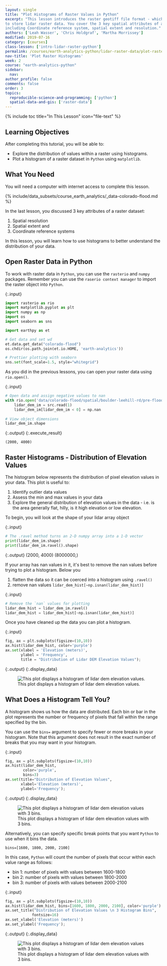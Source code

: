 ```yaml
---
layout: single
title: "Plot Histograms of Raster Values in Python"
excerpt: "This lesson introduces the raster geotiff file format - which is often used
to store lidar raster data. You cover the 3 key spatial attributes of a raster dataset
including Coordinate reference system, spatial extent and resolution."
authors: ['Leah Wasser', 'Chris Holdgraf', 'Martha Morrissey']
modified: 2019-07-16
category: [courses]
class-lesson: ['intro-lidar-raster-python']
permalink: /courses/earth-analytics-python/lidar-raster-data/plot-raster-histograms/
nav-title: 'Plot Raster Histograms'
week: 2
course: "earth-analytics-python"
sidebar:
  nav:
author_profile: false
comments: false
order: 3
topics:
  reproducible-science-and-programming: ['python']
  spatial-data-and-gis: ['raster-data']
---
```

{% include toc title="In This Lesson" icon="file-text" %}

<div class='notice--success' markdown="1">

## <i class="fa fa-graduation-cap" aria-hidden="true"></i> Learning Objectives

After completing this tutorial, you will be able to:

* Explore the distribution of values within a raster using histograms.
* Plot a histogram of a raster dataset in `Python` using `matplotlib`.

## <i class="fa fa-check-square-o fa-2" aria-hidden="true"></i> What You Need

You will need a computer with internet access to complete this lesson.

{% include/data_subsets/course_earth_analytics/_data-colorado-flood.md %}

</div>

In the last lesson, you discussed 3 key attributes of a raster dataset:

1. Spatial resolution
2. Spatial extent and
3. Coordinate reference systems

In this lesson, you will learn how to use histograms to better understand the
distribution of your data.


## Open Raster Data in Python

To work with raster data in `Python`, you can use the `rasterio` and `numpy` packages.
Remember you can use the `raserio context manager` to import the raster object into `Python`.


{:.input}
```python
import rasterio as rio
import matplotlib.pyplot as plt
import numpy as np
import os
import seaborn as sns

import earthpy as et

# Get data and set wd
et.data.get_data("colorado-flood")
os.chdir(os.path.join(et.io.HOME, 'earth-analytics'))

# Prettier plotting with seaborn
sns.set(font_scale=1.5, style="whitegrid")
```


As you did in the previous lessons, you can open your raster data using `rio.open()`.

{:.input}
```python
# Open data and assign negative values to nan
with rio.open('data/colorado-flood/spatial/boulder-leehill-rd/pre-flood/lidar/pre_DTM.tif') as src:
    lidar_dem_im = src.read(1)
    lidar_dem_im[lidar_dem_im < 0] = np.nan
    
# View object dimensions   
lidar_dem_im.shape
```

{:.output}
{:.execute_result}



    (2000, 4000)






## Raster Histograms - Distribution of Elevation Values


The histogram below represents the distribution of pixel elevation values in your
data. This plot is useful to:

1. Identify outlier data values
2. Assess the min and max values in your data
3. Explore the general distribution of elevation values in the data - i.e. is the area generally flat, hilly, is it high elevation or low elevation.

To begin, you will look at the shape of your lidar array object

{:.input}
```python
# The .ravel method turns an 2-D numpy array into a 1-D vector
print(lidar_dem_im.shape)
print(lidar_dem_im.ravel().shape)
```

{:.output}
    (2000, 4000)
    (8000000,)



If your array has nan values in it, it's best to remove the nan values before trying to plot a histogram.
Below you

1. flatten the data so it can be coerced into a histogram using `.ravel()`
2. remove nan values `lidar_dem_hist[~np.isnan(lidar_dem_hist)]`


{:.input}
```python
# Remove the `nan` values for plotting
lidar_dem_hist = lidar_dem_im.ravel()
lidar_dem_hist = lidar_dem_hist[~np.isnan(lidar_dem_hist)]
```

Once you have cleaned up the data you can plot a histogram.

{:.input}
```python
fig, ax = plt.subplots(figsize=(10,10))
ax.hist(lidar_dem_hist, color='purple')
ax.set(xlabel = 'Elevation (meters)', 
       ylabel = 'Frequency',
       title = "Distribution of Lidar DEM Elevation Values");
```

{:.output}
{:.display_data}

<figure>

<img src = "{{ site.url }}//images/courses/earth-analytics-python/02-intro-to-lidar-and-raster/lidar-raster-intro/2018-02-05-raster03-plot-raster-histograms_12_0.png" alt = "This plot displays a histogram of lidar dem elevation values.">
<figcaption>This plot displays a histogram of lidar dem elevation values.</figcaption>

</figure>





## What Does a Histogram Tell You?

A histogram shows us how the data are distributed. Each bin or bar in the plot
represents the number or frequency of pixels that fall within the range specified
by the bin.

You can use the `bins=` argument to specify fewer or more breaks in your histogram.
Note that this argument does not result in the exact number of breaks that you may
want in your histogram.


{:.input}
```python
fig, ax = plt.subplots(figsize=(10,10))
ax.hist(lidar_dem_hist, 
        color='purple', 
        bins=3)
ax.set(title="Distribution of Elevation Values",
       xlabel='Elevation (meters)', 
       ylabel='Frequency');
```

{:.output}
{:.display_data}

<figure>

<img src = "{{ site.url }}//images/courses/earth-analytics-python/02-intro-to-lidar-and-raster/lidar-raster-intro/2018-02-05-raster03-plot-raster-histograms_14_0.png" alt = "This plot displays a histogram of lidar dem elevation values with 3 bins.">
<figcaption>This plot displays a histogram of lidar dem elevation values with 3 bins.</figcaption>

</figure>




Alternatively, you can specify specific break points that you want `Python` to use when it
bins the data.

`bins=[1600, 1800, 2000, 2100]`

In this case, `Python` will count the number of pixels that occur within each value range
as follows:

* bin 1: number of pixels with values between 1600-1800
* bin 2: number of pixels with values between 1800-2000
* bin 3: number of pixels with values between 2000-2100


{:.input}
```python
fig, ax = plt.subplots(figsize=(10,10))
ax.hist(lidar_dem_hist, bins=[1600, 1800, 2000, 2100], color='purple')
ax.set_title("Distribution of Elevation Values \n 3 Histogram Bins",
            fontsize=16)
ax.set_xlabel('Elevation (meters)')
ax.set_ylabel('Frequency');
```

{:.output}
{:.display_data}

<figure>

<img src = "{{ site.url }}//images/courses/earth-analytics-python/02-intro-to-lidar-and-raster/lidar-raster-intro/2018-02-05-raster03-plot-raster-histograms_16_0.png" alt = "This plot displays a histogram of lidar dem elevation values with 3 bins.">
<figcaption>This plot displays a histogram of lidar dem elevation values with 3 bins.</figcaption>

</figure>



